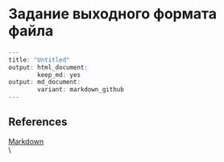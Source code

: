 # Задание выходного формата файла

```r
---
title: "Untitled"
output: html_document:
        keep_md: yes
output: md_document:
        variant: markdown_github
---         
```

## References
[Markdown](https://github.com/OlgaVlasova/markdown-doc/blob/master/README.md#Parag)\
[]()\

